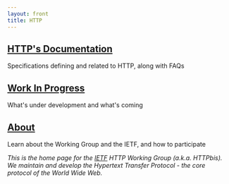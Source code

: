 ```yaml
---
layout: front
title: HTTP
---
```




<div class="container">
  <div class="row special">
    <div class="col-md-4 jumbotron special padding">
      <h2><a href="/docs/">HTTP's Documentation</a></h2>
      <p>Specifications defining and related to HTTP, along with FAQs</p>
    </div>
    <div class="col-md-4 jumbotron special padding">
      <h2><a href="/wip/">Work In Progress</a></h2>
      <p>What's under development and what's coming</p>
    </div>
    <div class="col-md-4 jumbotron special padding">
      <h2><a href="/about/">About</a></h2>
      <p>Learn about the Working Group and the IETF, and how to participate</p>
    </div>
  </div>
</div>


_This is the home page for the [IETF](http://www.ietf.org/) HTTP Working Group (a.k.a. HTTPbis). We maintain and develop the Hypertext Transfer Protocol - the core protocol of the World Wide Web._
